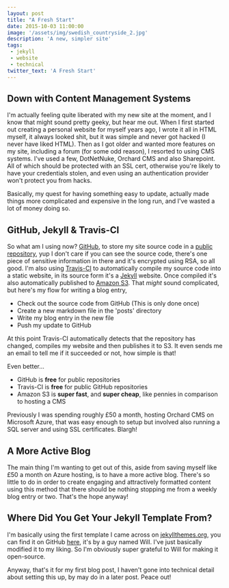 ```yaml
---
layout: post
title: "A Fresh Start"
date: 2015-10-03 11:00:00
image: '/assets/img/swedish_countryside_2.jpg'
description: 'A new, simpler site'
tags:
 - jekyll
 - website
 - technical
twitter_text: 'A Fresh Start'
---
```


## Down with Content Management Systems

I'm actually feeling quite liberated with my new site at the moment, and I know that might sound pretty geeky, but hear me out.  When I first started out creating a personal website for myself years ago, I wrote it all in HTML myself, it always looked shit, but it was simple and never got hacked (I never have liked HTML).  Then as I got older and wanted more features on my site, including a forum (for some odd reason), I resorted to using CMS systems.  I've used a few, DotNetNuke, Orchard CMS and also Sharepoint.  All of which should be protected with an SSL cert, otherwise you're likely to have your credentials stolen, and even using an authentication provider won't protect you from hacks.

Basically, my quest for having something easy to update, actually made things more complicated and expensive in the long run, and I've wasted a lot of money doing so.

## GitHub, Jekyll & Travis-CI

So what am I using now?  [GitHub](http://www.github.com), to store my site source code in a [public repository](http://github.com/devoctomy/npsoftware.co.uk), yup I don't care if you can see the source code, there's one piece of sensitive information in there and it's encrypted using RSA, so all good.  I'm also using [Travis-CI](http://www.travis-ci.org) to automatically compile my source code into a static website, in its source form it's a [Jekyll](https://jekyllrb.com/) website.  Once compiled it's also automatically published to [Amazon S3](http://aws.amazon.com/).  That *might* sound complicated, but here's my flow for writing a blog entry,

* Check out the source code from GitHub (This is only done once)
* Create a new markdown file in the 'posts' directory
* Write my blog entry in the new file
* Push my update to GitHub

At this point Travis-CI automatically detects that the repository has changed, compiles my website and then publishes it to S3.  It even sends me an email to tell me if it succeeded or not, how simple is that!

Even better...

* GitHub is **free** for public repositories
* Travis-CI is **free** for public GitHub repositories
* Amazon S3 is **super fast**, and **super cheap**, like pennies in comparison to hosting a CMS

Previously I was spending roughly £50 a month, hosting Orchard CMS on Microsoft Azure, that was easy enough to setup but involved also running a SQL server and using SSL certificates.  Blargh!

## A More Active Blog

The main thing I'm wanting to get out of this, aside from saving myself like £50 a month on Azure hosting, is to have a more active blog.  There's so little to do in order to create engaging and attractively formatted content using this method that there should be nothing stopping me from a weekly blog entry or two.  That's the hope anyway!

## Where Did You Get Your Jekyll Template From?

I'm basically using the first template I came across on [jekyllthemes.org](http://jekyllthemes.org/), you can find it on GitHub [here](https://github.com/willianjusten/will-jekyll-template), it's by a guy named Will.  I've just basically modified it to my liking.  So I'm obviously super grateful to Will for making it open-source.

Anyway, that's it for my first blog post, I haven't gone into technical detail about setting this up, by may do in a later post.  Peace out!
